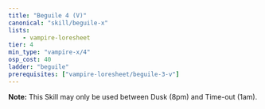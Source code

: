 ```yaml
---
title: "Beguile 4 (V)"
canonical: "skill/beguile-x"
lists:
    - vampire-loresheet
tier: 4
min_type: "vampire-x/4"
osp_cost: 40
ladder: "beguile"
prerequisites: ["vampire-loresheet/beguile-3-v"]
---
```

**Note:** This Skill may only be used between Dusk (8pm) and Time-out (1am).
